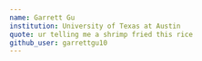 ```yaml
---
name: Garrett Gu
institution: University of Texas at Austin
quote: ur telling me a shrimp fried this rice
github_user: garrettgu10
---
```

